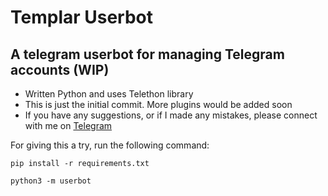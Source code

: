# Templar Userbot
## A telegram userbot for managing Telegram accounts (WIP)

* Written Python and uses Telethon library
* This is just the initial commit. More plugins would be added soon
* If you have any suggestions, or if I made any mistakes, please connect with me on [Telegram](https://t.me/AISHIK999)

For giving this a try, run the following command:

```
pip install -r requirements.txt
```

```
python3 -m userbot
```
